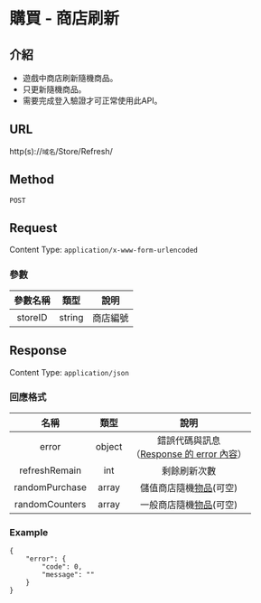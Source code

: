 # 購買 - 商店刷新

## 介紹

- 遊戲中商店刷新隨機商品。
- 只更新隨機商品。
- 需要完成登入驗證才可正常使用此API。

## URL

http(s)://`域名`/Store/Refresh/

## Method

`POST`

## Request

Content Type: `application/x-www-form-urlencoded`

### 參數

| 參數名稱 | 類型 | 說明 |
|:-:|:-:|:-:|
| storeID | string | 商店編號 |

## Response

Content Type: `application/json`

### 回應格式

| 名稱 | 類型 | 說明 |
|:-:|:-:|:-:|
| error | object | 錯誤代碼與訊息<br>（[Response 的 error 內容](../response.md#error)） |
| refreshRemain | int | 剩餘刷新次數 |
| randomPurchase | array | 儲值商店隨機[物品](StoreInfo.md##purchase)(可空) |
| randomCounters | array | 一般商店隨機[物品](StoreInfo.md##counters)(可空) |

### Example

	{
	    "error": {
	        "code": 0,
	        "message": ""
	    }
	}